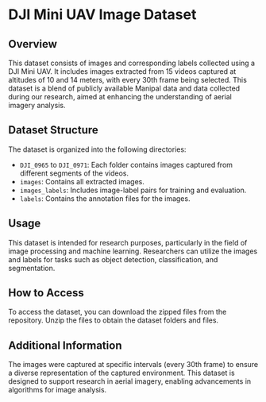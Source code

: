 # DJI Mini UAV Image Dataset

## Overview

This dataset consists of images and corresponding labels collected using a DJI Mini UAV. It includes images extracted from 15 videos captured at altitudes of 10 and 14 meters, with every 30th frame being selected. This dataset is a blend of publicly available Manipal data and data collected during our research, aimed at enhancing the understanding of aerial imagery analysis.

## Dataset Structure

The dataset is organized into the following directories:

- `DJI_0965` to `DJI_0971`: Each folder contains images captured from different segments of the videos.
- `images`: Contains all extracted images.
- `images_labels`: Includes image-label pairs for training and evaluation.
- `labels`: Contains the annotation files for the images.

## Usage

This dataset is intended for research purposes, particularly in the field of image processing and machine learning. Researchers can utilize the images and labels for tasks such as object detection, classification, and segmentation.

## How to Access

To access the dataset, you can download the zipped files from the repository. Unzip the files to obtain the dataset folders and files.

## Additional Information

The images were captured at specific intervals (every 30th frame) to ensure a diverse representation of the captured environment. This dataset is designed to support research in aerial imagery, enabling advancements in algorithms for image analysis.
